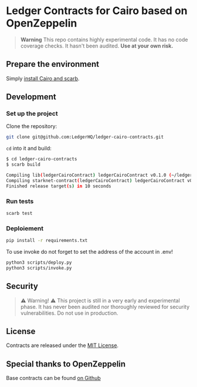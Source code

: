 # Ledger Contracts for Cairo based on OpenZeppelin

> **Warning**
> This repo contains highly experimental code.
> It has no code coverage checks.
> It hasn't been audited.
> **Use at your own risk.**

## Prepare the environment

Simply [install Cairo and scarb](https://docs.swmansion.com/scarb/download).

## Development

### Set up the project

Clone the repository:

```bash
git clone git@github.com:LedgerHQ/ledger-cairo-contracts.git
```

`cd` into it and build:

```bash
$ cd ledger-cairo-contracts
$ scarb build

Compiling lib(ledgerCairoContract) ledgerCairoContract v0.1.0 (~/ledger-cairo-contracts/Scarb.toml)
Compiling starknet-contract(ledgerCairoContract) ledgerCairoContract v0.1.0 (~/ledger-cairo-contracts/Scarb.toml)
Finished release target(s) in 10 seconds
```

### Run tests

```bash
scarb test
```

### Deploiement

```bash
pip install -r requirements.txt
```

To use invoke do not forget to set the address of the account in .env!

```bash
python3 scripts/deploy.py 
python3 scripts/invoke.py 
```

## Security

> ⚠️ Warning! ⚠️
> This project is still in a very early and experimental phase. It has never been audited nor thoroughly reviewed for security vulnerabilities. Do not use in production.

## License

Contracts are released under the [MIT License](LICENSE).

## Special thanks to OpenZeppelin

Base contracts can be found [on Github](https://github.com/OpenZeppelin/cairo-contracts/)